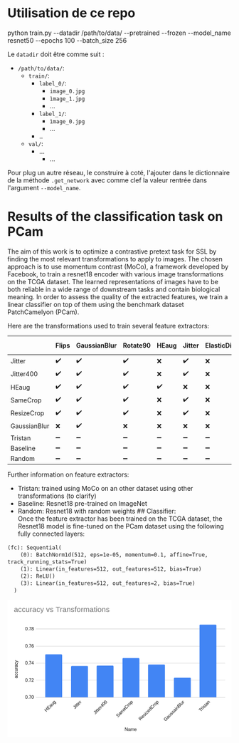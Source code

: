 # Utilisation de ce repo

python train.py --datadir /path/to/data/ --pretrained --frozen --model_name resnet50 --epochs 100 --batch_size 256

Le `datadir` doit être comme suit : 

* `/path/to/data/`:
    * `train/`:
        * `label_0/`:
            * `image_0.jpg`
            * `ìmage_1.jpg`
            * ...
        * `label_1/`:
            * `ìmage_0.jpg`
            * ...
        *  ..
    * `val/`:
        * ...
            * ...

Pour plug un autre réseau, le construire à coté, l'ajouter dans le dictionnaire de la méthode `.get_network` avec comme clef 
la valeur rentrée dans l'argument `--model_name`.

# Results of the classification task on PCam

The aim of this work is to optimize a contrastive pretext task for SSL by finding the most relevant transformations to apply to images. The chosen approach is to use momentum contrast (MoCo), a framework developed by Facebook, to train a resnet18 encoder with various image transformations on the TCGA dataset. The learned representations of images have to be both reliable in a wide range of downstream tasks and contain biological meaning. In order to assess the quality of the extracted features, we train a linear classifier on top of them using the benchmark dataset PatchCamelyon (PCam).    

Here are the transformations used to train several feature extractors:   


|              | Flips              | GaussianBlur       | Rotate90           | HEaug              | Jitter             | ElasticDistorsion  | DifferentCrops     | CropAndResize      | N°epochs for MoCo  |
|--------------|--------------------|--------------------|--------------------|--------------------|--------------------|--------------------|--------------------|--------------------|--------------------|
| Jitter       | :heavy_check_mark: | :heavy_check_mark: | :heavy_check_mark: | :x:                | :heavy_check_mark: | :x:                | :heavy_check_mark: | :x:                | 200                |
| Jitter400    | :heavy_check_mark: | :heavy_check_mark: | :heavy_check_mark: | :x:                | :heavy_check_mark: | :x:                | :heavy_check_mark: | :x:                | 400                |
| HEaug        | :heavy_check_mark: | :heavy_check_mark: | :heavy_check_mark: | :heavy_check_mark: | :x:                | :x:                | :heavy_check_mark: | :x:                | 200                |
| SameCrop     | :heavy_check_mark: | :heavy_check_mark: | :heavy_check_mark: | :x:                | :heavy_check_mark: | :x:                | :x:                | :x:                | 200                |
| ResizeCrop   | :heavy_check_mark: | :heavy_check_mark: | :heavy_check_mark: | :x:                | :heavy_check_mark: | :x:                | :x:                | :heavy_check_mark: | 200                |
| GaussianBlur | :x:                | :heavy_check_mark: | :x:                | :x:                | :x:                | :x:                | :x:                | :x:                | 200                |
| Tristan      | :heavy_minus_sign: | :heavy_minus_sign: | :heavy_minus_sign: | :heavy_minus_sign: | :heavy_minus_sign: | :heavy_minus_sign: | :heavy_minus_sign: | :heavy_minus_sign: | :heavy_minus_sign: |
| Baseline     | :heavy_minus_sign: | :heavy_minus_sign: | :heavy_minus_sign: | :heavy_minus_sign: | :heavy_minus_sign: | :heavy_minus_sign: | :heavy_minus_sign: | :heavy_minus_sign: | :heavy_minus_sign: |
| Random       | :heavy_minus_sign: | :heavy_minus_sign: | :heavy_minus_sign: | :heavy_minus_sign: | :heavy_minus_sign: | :heavy_minus_sign: | :heavy_minus_sign: | :heavy_minus_sign: | :heavy_minus_sign: |

Further information on feature extractors:
   * Tristan: trained using MoCo on an other dataset using other transformations (to clarify)
   * Baseline: Resnet18 pre-trained on ImageNet
   * Random: Resnet18 with random weights
## Classifier:   
Once the feature extractor has been trained on the TCGA dataset, the Resnet18 model is fine-tuned on the PCam dataset using the following fully connected layers: 
```  
(fc): Sequential(
    (0): BatchNorm1d(512, eps=1e-05, momentum=0.1, affine=True, track_running_stats=True)
    (1): Linear(in_features=512, out_features=512, bias=True)
    (2): ReLU()
    (3): Linear(in_features=512, out_features=2, bias=True)
  )
```
![](./assets/results.png)
